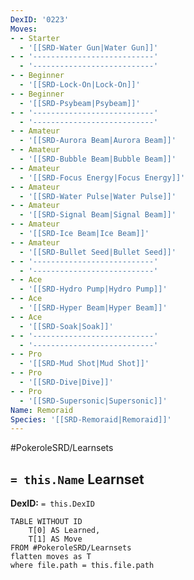 ```yaml
---
DexID: '0223'
Moves:
- - Starter
  - '[[SRD-Water Gun|Water Gun]]'
- - '---------------------------'
  - '---------------------------'
- - Beginner
  - '[[SRD-Lock-On|Lock-On]]'
- - Beginner
  - '[[SRD-Psybeam|Psybeam]]'
- - '---------------------------'
  - '---------------------------'
- - Amateur
  - '[[SRD-Aurora Beam|Aurora Beam]]'
- - Amateur
  - '[[SRD-Bubble Beam|Bubble Beam]]'
- - Amateur
  - '[[SRD-Focus Energy|Focus Energy]]'
- - Amateur
  - '[[SRD-Water Pulse|Water Pulse]]'
- - Amateur
  - '[[SRD-Signal Beam|Signal Beam]]'
- - Amateur
  - '[[SRD-Ice Beam|Ice Beam]]'
- - Amateur
  - '[[SRD-Bullet Seed|Bullet Seed]]'
- - '---------------------------'
  - '---------------------------'
- - Ace
  - '[[SRD-Hydro Pump|Hydro Pump]]'
- - Ace
  - '[[SRD-Hyper Beam|Hyper Beam]]'
- - Ace
  - '[[SRD-Soak|Soak]]'
- - '---------------------------'
  - '---------------------------'
- - Pro
  - '[[SRD-Mud Shot|Mud Shot]]'
- - Pro
  - '[[SRD-Dive|Dive]]'
- - Pro
  - '[[SRD-Supersonic|Supersonic]]'
Name: Remoraid
Species: '[[SRD-Remoraid|Remoraid]]'
---
```


#PokeroleSRD/Learnsets

## `= this.Name` Learnset

**DexID:** `= this.DexID`

```dataview
TABLE WITHOUT ID
    T[0] AS Learned,
    T[1] AS Move
FROM #PokeroleSRD/Learnsets
flatten moves as T
where file.path = this.file.path
```
